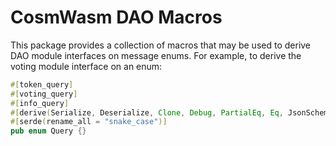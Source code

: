 # CosmWasm DAO Macros

This package provides a collection of macros that may be used to
derive DAO module interfaces on message enums. For example, to derive
the voting module interface on an enum:

```rust
#[token_query]
#[voting_query]
#[info_query]
#[derive(Serialize, Deserialize, Clone, Debug, PartialEq, Eq, JsonSchema)]
#[serde(rename_all = "snake_case")]
pub enum Query {}
```

